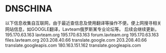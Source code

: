 # DNSCHINA
以下信息收集自互联网，由于最近查信息及使用翻译等操作不便。便上网搜寻相关网站信息，如GOOGLE翻译，Lavteam俄罗斯某专业论坛等。
后续会继续更新。
195.170.63.163 lavteam.org
195.170.63.163 forum.lavteam.org
195.170.63.163 files.lavteam.org
203.208.40.66 translate.google.com
203.208.40.66 translate.googleapis.com
180.163.151.162 translate.googleapis.com
